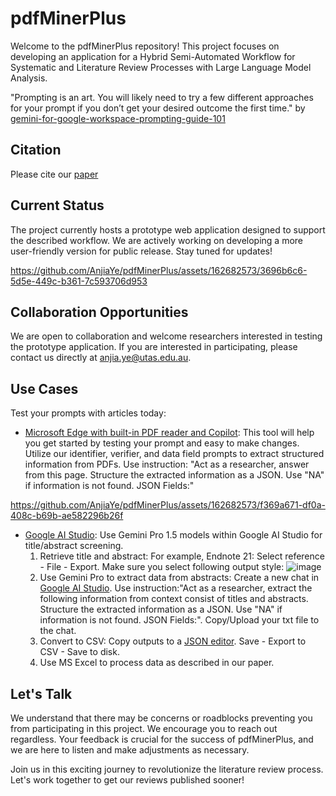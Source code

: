 # pdfMinerPlus 

Welcome to the pdfMinerPlus repository! This project focuses on developing an application for a Hybrid Semi-Automated Workflow for Systematic and Literature Review Processes with Large Language Model Analysis.

"Prompting is an art. You will likely need to try a few different approaches for your prompt if you don’t get your desired outcome the first time."
by [gemini-for-google-workspace-prompting-guide-101](https://inthecloud.withgoogle.com/gemini-for-google-workspace-prompt-guide/dl-cd.html)

## Citation

Please cite our [paper](https://www.mdpi.com/1999-5903/16/5/167)

## Current Status

The project currently hosts a prototype web application designed to support the described workflow. We are actively working on developing a more user-friendly version for public release. Stay tuned for updates! 

https://github.com/AnjiaYe/pdfMinerPlus/assets/162682573/3696b6c6-5d5e-449c-b361-7c593706d953



## Collaboration Opportunities

We are open to collaboration and welcome researchers interested in testing the prototype application. If you are interested in participating, please contact us directly at [anjia.ye@utas.edu.au](mailto:anjia.ye@utas.edu.au).

## Use Cases

Test your prompts with articles today:

- [Microsoft Edge with built-in PDF reader and Copilot](https://microsoft.com/edge): This tool will help you get started by testing your prompt and easy to make changes. Utilize our identifier, verifier, and data field prompts to extract structured information from PDFs.
  Use instruction: "Act as a researcher, answer from this page. Structure the extracted information as a JSON. Use "NA" if information is not found. JSON Fields:"

 https://github.com/AnjiaYe/pdfMinerPlus/assets/162682573/f369a671-df0a-408c-b69b-ae582296b26f


- [Google AI Studio](https://aistudio.google.com): Use Gemini Pro 1.5 models within Google AI Studio for title/abstract screening.
  1. Retrieve title and abstract: For example, Endnote 21: Select reference - File - Export. Make sure you select following output style:
     ![image](https://github.com/AnjiaYe/pdfMinerPlus/assets/162682573/f3b0ac45-3faa-4617-b6c3-228f41e1e23c)
  2. Use Gemini Pro to extract data from abstracts: Create a new chat in [Google AI Studio](https://aistudio.google.com/app/prompts/new_chat). Use instruction:"Act as a researcher, extract the following information from context consist of titles and abstracts. Structure the extracted information as a JSON. Use "NA" if information is not found. JSON Fields:". Copy/Upload your txt file to the chat.
  3. Convert to CSV: Copy outputs to a [JSON editor](https://jsoneditoronline.org/). Save - Export to CSV - Save to disk.
  4. Use MS Excel to process data as described in our paper.
 


## Let's Talk

We understand that there may be concerns or roadblocks preventing you from participating in this project. We encourage you to reach out regardless. Your feedback is crucial for the success of pdfMinerPlus, and we are here to listen and make adjustments as necessary.

Join us in this exciting journey to revolutionize the literature review process. Let's work together to get our reviews published sooner!
